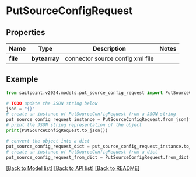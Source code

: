 # PutSourceConfigRequest


## Properties

Name | Type | Description | Notes
------------ | ------------- | ------------- | -------------
**file** | **bytearray** | connector source config xml file | 

## Example

```python
from sailpoint.v2024.models.put_source_config_request import PutSourceConfigRequest

# TODO update the JSON string below
json = "{}"
# create an instance of PutSourceConfigRequest from a JSON string
put_source_config_request_instance = PutSourceConfigRequest.from_json(json)
# print the JSON string representation of the object
print(PutSourceConfigRequest.to_json())

# convert the object into a dict
put_source_config_request_dict = put_source_config_request_instance.to_dict()
# create an instance of PutSourceConfigRequest from a dict
put_source_config_request_from_dict = PutSourceConfigRequest.from_dict(put_source_config_request_dict)
```
[[Back to Model list]](../README.md#documentation-for-models) [[Back to API list]](../README.md#documentation-for-api-endpoints) [[Back to README]](../README.md)


